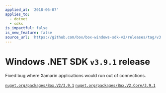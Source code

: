 ```yaml
---
applied_at: '2018-06-07'
applies_to:
  - dotnet
  - sdks
is_impactful: false
is_new_feature: false
source_url: 'https://github.com/box/box-windows-sdk-v2/releases/tag/v3.9.1'
---
```


# Windows .NET SDK `v3.9.1` release

Fixed bug where Xamarin applications would run out of connections.

[`nuget.org/packages/Box.V2/3.9.1`](https://www.nuget.org/packages/Box.V2/3.9.1)
[`nuget.org/packages/Box.V2.Core/3.9.1`](https://www.nuget.org/packages/Box.V2.Core/3.9.1)
